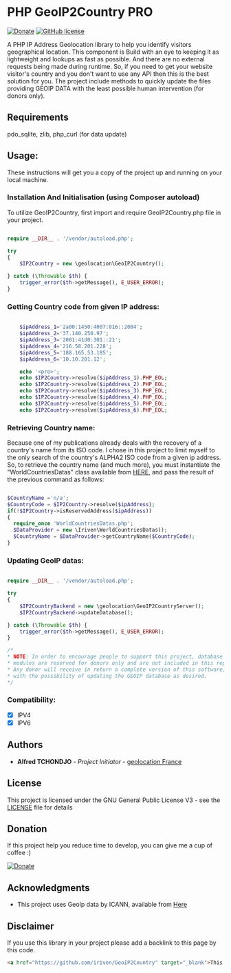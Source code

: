 # PHP GeoIP2Country PRO

[![Donate](https://img.shields.io/badge/Donate-PayPal-green.svg)](https://www.paypal.com/cgi-bin/webscr?cmd=_s-xclick&hosted_button_id=XDCFPNTKUC4TU)
[![GitHub license](https://img.shields.io/badge/license-AGPL-blue.svg)](https://github.com/geolocation/GeoIP2Country/blob/master/LICENSE)

A PHP IP Address Geolocation library to help you identify visitors geographical location.
This component is Build with an eye to keeping it as lightweight and lookups as fast as possible.
And there are no external requests being made during runtime. So, if you need to get your website visitor's
country and you don't want to use any API then this is the best solution for you.
The project include methods to quickly update the files providing GEOIP DATA with the least possible human intervention (for donors only).


## Requirements

pdo_sqlite, zlib, php_curl (for data update)

## Usage:

These instructions will get you a copy of the project up and running on your local machine.

### Installation And Initialisation (using Composer autoload)

To utilize GeoIP2Country, first import and require GeoIP2Country.php file in your project.

```php

require __DIR__ . '/vendor/autoload.php';

try
{
    $IP2Country = new \geolocation\GeoIP2Country();

} catch (\Throwable $th) {
    trigger_error($th->getMessage(), E_USER_ERROR);
}

```

### Getting Country code from given IP address:

```php

    $ipAddress_1='2a00:1450:4007:816::2004';
    $ipAddress_2='37.140.250.97';
    $ipAddress_3='2001:41d0:301::21';
    $ipAddress_4='216.58.201.228';
    $ipAddress_5='188.165.53.185';
    $ipAddress_6='10.10.201.12';

    echo '<pre>';
    echo $IP2Country->resolve($ipAddress_1).PHP_EOL;
    echo $IP2Country->resolve($ipAddress_2).PHP_EOL;
    echo $IP2Country->resolve($ipAddress_3).PHP_EOL;
    echo $IP2Country->resolve($ipAddress_4).PHP_EOL;
    echo $IP2Country->resolve($ipAddress_5).PHP_EOL;
    echo $IP2Country->resolve($ipAddress_6).PHP_EOL;

```

### Retrieving Country name:

Because one of my publications already deals with the recovery of a country's name from its ISO code.
I chose in this project to limit myself to the only search of the country's ALPHA2 ISO code from a given ip address.
So, to retrieve the country name (and much more), you must instantiate the "WorldCountriesDatas" class available from [HERE](https://github.com/geolocation/WorldCountriesDatas),
and pass the result of the previous command as follows:

```php

$CountryName ='n/a';
$CountryCode = $IP2Country->resolve($ipAddress);
if(!$IP2Country->isReservedAddress($ipAddress))
{
  require_once 'WorldCountriesDatas.php';
  $DataProvider = new \Iriven\WorldCountriesDatas();
  $CountryName = $DataProvider->getCountryName($CountryCode);
}

```

### Updating GeoIP datas:

```php

require __DIR__ . '/vendor/autoload.php';

try
{
    $IP2CountryBackend = new \geolocation\GeoIP2CountryServer();
    $IP2CountryBackend->updateDatabase();

} catch (\Throwable $th) {
    trigger_error($th->getMessage(), E_USER_ERROR);
}

/*
* NOTE: In order to encourage people to support this project, database update
* modules are reserved for donors only and are not included in this repo.
* Any donor will receive in return a complete version of this software,
* with the possibility of updating the GEOIP database as desired.
*/

```

### Compatibility:

- [x] IPV4
- [x] IPV6

## Authors

* **Alfred TCHONDJO** - *Project Initiator* - [geolocation France](https://www.facebook.com/Tchalf)

## License

This project is licensed under the GNU General Public License V3 - see the [LICENSE](LICENSE) file for details


## Donation

If this project help you reduce time to develop, you can give me a cup of coffee :)

[![Donate](https://img.shields.io/badge/Donate-PayPal-green.svg)](https://www.paypal.com/cgi-bin/webscr?cmd=_s-xclick&hosted_button_id=XDCFPNTKUC4TU)

## Acknowledgments

* This project uses GeoIp data by ICANN, available from [Here](https://www.icann.org)

## Disclaimer

If you use this library in your project please add a backlink to this page by this code.

```html
<a href="https://github.com/iriven/GeoIP2Country" target="_blank">This Project Uses Alfred's TCHONDJO GeoIP2Country PHP Library.</a>
```
